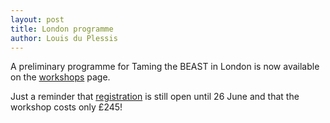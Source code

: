 ```yaml
---
layout: post
title: London programme
author: Louis du Plessis
---
```


A preliminary programme for Taming the BEAST in London is now available on the [workshops](/workshops/Taming-the-BEAST-in-London/) page.

Just a reminder that [registration](http://www.lshtm.ac.uk/newsevents/events/2017/07/taming-the-beast-2017) is still open until 26 June and that the workshop costs only £245!